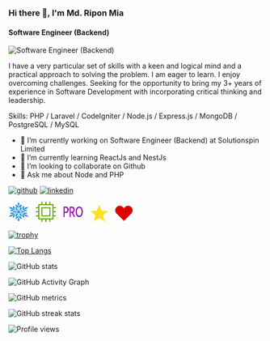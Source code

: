 ### Hi there 👋, I'm Md. Ripon Mia
#### Software Engineer (Backend)
![Software Engineer (Backend)](https://scontent.fdac3-1.fna.fbcdn.net/v/t39.30808-6/275674987_1568995716813230_190251828467866883_n.jpg?_nc_cat=100&ccb=1-7&_nc_sid=09cbfe&_nc_eui2=AeGb3P4SxxdLxP8aTGYBxXcCBcU1c0lL6UcFxTVzSUvpR0buAmEvvVFE__-PhfrmhLxPbhnsL8cTSC2C-3Kr5Ljs&_nc_ohc=yHOB6XLPs48AX8Nm_wt&_nc_zt=23&_nc_ht=scontent.fdac3-1.fna&oh=00_AfDe7x5xTuGDR2zRp0rdMRiSZSXb7Bco2hWumwPtyNYHXg&oe=63BD70EF)

I have a very particular set of skills with a keen and logical mind and a practical approach to solving the problem. I am eager to learn. I enjoy overcoming challenges. Seeking for the opportunity to bring my 3+ years of experience in Software Development with incorporating critical thinking and leadership.

Skills: PHP / Laravel / CodeIgniter / Node.js / Express.js / MongoDB / PostgreSQL / MySQL

- 🔭 I’m currently working on Software Engineer (Backend) at Solutionspin Limited 
- 🌱 I’m currently learning ReactJs and NestJs 
- 👯 I’m looking to collaborate on Github 
- 💬 Ask me about Node and PHP 


[<img src='https://cdn.jsdelivr.net/npm/simple-icons@3.0.1/icons/github.svg' alt='github' height='40'>](https://github.com/riponahmed2201)  [<img src='https://cdn.jsdelivr.net/npm/simple-icons@3.0.1/icons/linkedin.svg' alt='linkedin' height='40'>](https://www.linkedin.com/in/md-ripon-mia-62435a168/)  

<a href='https://archiveprogram.github.com/'><img src='https://raw.githubusercontent.com/acervenky/animated-github-badges/master/assets/acbadge.gif' width='40' height='40'></a> <a href='https://docs.github.com/en/developers'><img src='https://raw.githubusercontent.com/acervenky/animated-github-badges/master/assets/devbadge.gif' width='40' height='40'></a> <a href='https://github.com/pricing'><img src='https://raw.githubusercontent.com/acervenky/animated-github-badges/master/assets/pro.gif' width='40' height='40'></a> <a href='https://stars.github.com/'><img src='https://raw.githubusercontent.com/acervenky/animated-github-badges/master/assets/starbadge.gif' width='35' height='35'></a> <a href='https://docs.github.com/en/github/supporting-the-open-source-community-with-github-sponsors'><img src='https://raw.githubusercontent.com/acervenky/animated-github-badges/master/assets/sponsorbadge.gif' width='35' height='35'></a> 

[![trophy](https://github-profile-trophy.vercel.app/?username=riponahmed2201)](https://github.com/ryo-ma/github-profile-trophy)

[![Top Langs](https://github-readme-stats.vercel.app/api/top-langs/?username=riponahmed2201)](https://github.com/anuraghazra/github-readme-stats)

![GitHub stats](https://github-readme-stats.vercel.app/api?username=riponahmed2201&show_icons=true&count_private=true)  

![GitHub Activity Graph](https://activity-graph.herokuapp.com/graph?username=riponahmed2201)  

![GitHub metrics](https://metrics.lecoq.io/riponahmed2201)  

![GitHub streak stats](https://streak-stats.demolab.com/?user=riponahmed2201)  

![Profile views](https://gpvc.arturio.dev/riponahmed2201)  

